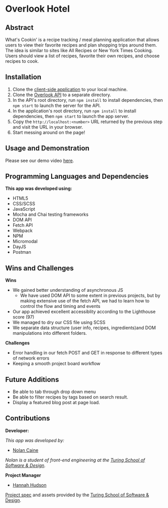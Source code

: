 # Overlook Hotel

## Abstract

What's Cookin' is a recipe tracking / meal planning application that allows users to view their favorite recipes and plan shopping trips around them. The idea is similar to sites like All Recipes or New York Times Cooking. Users should view a list of recipes, favorite their own recipes, and choose recipes to cook.

## Installation

1. Clone the [client-side application](https://github.com/n0land0/overlook-hotel) to your local machine.
2. Clone the [Overlook API](https://github.com/turingschool-examples/overlook-api) to a separate directory.
3. In the API's root directory, run `npm install` to install dependencies, then `npm start` to launch the server for the API.
4. In the application's root directory, run `npm install` to install dependencies, then `npm start` to launch the app server.
5. Copy the `http://localhost:<number>` URL returned by the previous step and visit the URL in your browser.
6. Start messing around on the page!

## Usage and Demonstration

Please see our demo video [here](https://www.youtube.com/watch?v=aHChq0GsRFE).

## Programming Languages and Dependencies

**This app was developed using:**

- HTML5
- CSS/SCSS
- JavaScript
- Mocha and Chai testing frameworks
- DOM API
- Fetch API
- Webpack
- NPM
- Micromodal
- DayJS
- Postman

## Wins and Challenges

**Wins**

- We gained better understanding of asynchronous JS
  - We have used DOM API to some extent in previous projects, but by making extensive use of the fetch API, we had to learn how to control the flow and timing and events
- Our app achieved excellent accessiblity according to the Lighthouse score (97)
- We managed to dry our CSS file using SCSS
- We separate data structure (user info, recipes, ingredients)and DOM manipulations into different folders.

**Challenges**

- Error handling in our fetch POST and GET in response to different types of network errors
- Keeping a smooth project board workflow

## Future Additions

- Be able to tab through drop down menu
- Be able to filter recipes by tags based on search result.
- Display a featured blog post at page load.

## Contributions

**Developer:**

_This app was developed by:_

- [Nolan Caine](https://github.com/n0land0)

_Nolan is a student of front-end engineering at the [Turing School of Software & Design](https://turing.edu/)._

**Project Manager**

- [Hannah Hudson](https://github.com/hannahhch)

[Project spec](https://frontend.turing.edu/projects/overlook.html) and assets provided by the [Turing School of Software & Design](https://turing.edu/).

